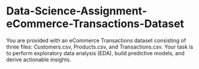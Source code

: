 # Data-Science-Assignment-eCommerce-Transactions-Dataset
You are provided with an eCommerce Transactions dataset consisting of three files: Customers.csv, Products.csv, and Transactions.csv. Your task is to perform exploratory data analysis (EDA), build predictive models, and derive actionable insights. 

